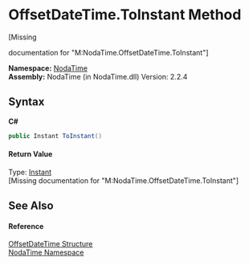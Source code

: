 # OffsetDateTime.ToInstant Method 
 

\[Missing <summary> documentation for "M:NodaTime.OffsetDateTime.ToInstant"\]

**Namespace:**&nbsp;<a href="N_NodaTime">NodaTime</a><br />**Assembly:**&nbsp;NodaTime (in NodaTime.dll) Version: 2.2.4

## Syntax

**C#**<br />
``` C#
public Instant ToInstant()
```


#### Return Value
Type: <a href="T_NodaTime_Instant">Instant</a><br />\[Missing <returns> documentation for "M:NodaTime.OffsetDateTime.ToInstant"\]

## See Also


#### Reference
<a href="T_NodaTime_OffsetDateTime">OffsetDateTime Structure</a><br /><a href="N_NodaTime">NodaTime Namespace</a><br />